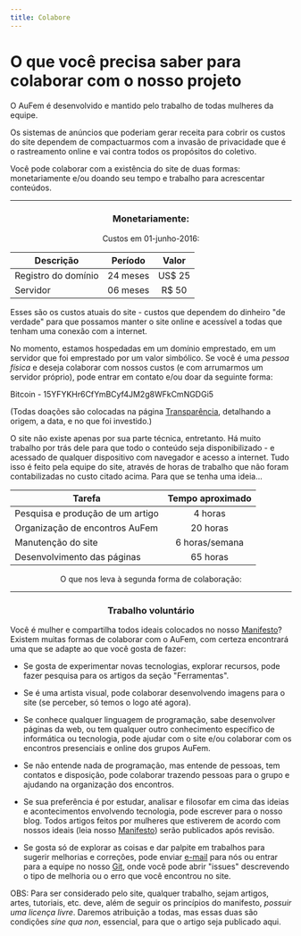 ```yaml
---
title: Colabore
---
```


# O que você precisa saber para colaborar com o nosso projeto

O AuFem é desenvolvido e mantido pelo trabalho de todas mulheres da equipe. 

Os sistemas de anúncios que poderiam gerar receita para cobrir os custos do site dependem de compactuarmos com a invasão de privacidade que é o rastreamento online e vai contra todos os propósitos do coletivo.

Você pode colaborar com a existência do site de duas formas: monetariamente e/ou doando seu tempo e trabalho para acrescentar conteúdos.<center>

---

### **Monetariamente:** 

Custos em 01-junho-2016:

| Descrição | Período | Valor   |
|------------|:---------------:|:----------:|
| Registro do domínio  |  24 meses  |  US$ 25  |
| Servidor  |  06 meses  |  R$ 50  |

</center>

Esses são os custos atuais do site - custos que dependem do dinheiro "de verdade" para que possamos manter o site online e acessível a todas que tenham uma conexão com a internet. 

No momento, estamos hospedadas em um domínio emprestado, em um servidor que foi emprestado por um valor simbólico. Se você é uma *pessoa física* e deseja colaborar com nossos custos (e com arrumarmos um servidor próprio), pode entrar em contato e/ou doar da seguinte forma: 

Bitcoin - 15YFYKHr6CfYmBCyf4JM2g8WFkCmNGDGi5

(Todas doações são colocadas na página [Transparência](../transparencia), detalhando a origem, a data, e no que foi investido.)

O site não existe apenas por sua parte técnica, entretanto. Há muito trabalho por trás dele para que todo o conteúdo seja disponibilizado - e acessado de qualquer dispositivo com navegador e acesso a internet. Tudo isso é feito pela equipe do site, através de horas de trabalho que não foram contabilizadas no custo citado acima. Para que se tenha uma ideia... <center>



| Tarefa | Tempo aproximado |
|------------|:---------------:|
| Pesquisa e produção de um artigo | 4 horas |
| Organização de encontros AuFem | 20 horas |
| Manutenção do site | 6 horas/semana | 
| Desenvolvimento das páginas  |  65 horas  |

O que nos leva à segunda forma de colaboração:

---

### **Trabalho voluntário** 
</center>

Você é mulher e compartilha todos ideais colocados no nosso [Manifesto](../manifesto)? Existem muitas formas de colaborar com o AuFem, com certeza encontrará uma que se adapte ao que você gosta de fazer:

* Se gosta de experimentar novas tecnologias, explorar recursos, pode fazer pesquisa para os artigos da seção "Ferramentas". 

* Se é uma artista visual, pode colaborar desenvolvendo imagens para o site (se perceber, só temos o logo até agora).

* Se conhece qualquer linguagem de programação, sabe desenvolver páginas da web, ou tem qualquer outro conhecimento específico de informática ou tecnologia, pode ajudar com o site e/ou colaborar com os encontros presenciais e online dos grupos AuFem.

* Se não entende nada de programação, mas entende de pessoas, tem contatos e disposição, pode colaborar trazendo pessoas para o grupo e ajudando na organização dos encontros.

* Se sua preferência é por estudar, analisar e filosofar em cima das ideias e acontecimentos envolvendo tecnologia, pode escrever para o nosso blog. Todos artigos feitos por mulheres que estiverem de acordo com nossos ideais (leia nosso [Manifesto](manifesto)) serão publicados após revisão.

* Se gosta só de explorar as coisas e dar palpite em trabalhos para sugerir melhorias e correções, pode enviar <a href="mailto:{{'aufem@protonmail.com'|safe_email}}">e-mail</a> para nós ou entrar para a equipe no nosso [Git](https://notabug.org/aufem), onde você pode abrir "issues" descrevendo o tipo de melhoria ou o erro que você encontrou no site.

OBS: Para ser considerado pelo site, qualquer trabalho, sejam artigos, artes, tutoriais, etc. deve, além de seguir os princípios do manifesto, *possuir uma licença livre*. Daremos atribuição a todas, mas essas duas são condições *sine qua non*, essencial, para que o artigo seja publicado aqui.